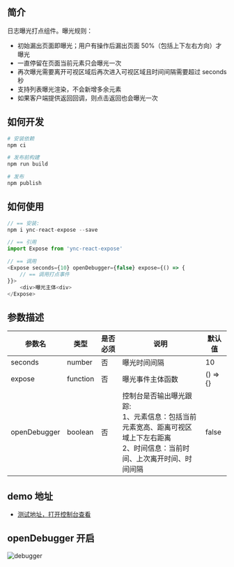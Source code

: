 ## 简介

日志曝光打点组件。曝光规则：

- 初始漏出页面即曝光；用户有操作后漏出页面 50%（包括上下左右方向）才曝光
- 一直停留在页面当前元素只会曝光一次
- 再次曝光需要离开可视区域后再次进入可视区域且时间间隔需要超过 seconds 秒
- 支持列表曝光渲染，不会新增多余元素
- 如果客户端提供返回回调，则点击返回也会曝光一次

## 如何开发

```bash
# 安装依赖
npm ci

# 发布前构建
npm run build

# 发布
npm publish
```

## 如何使用

```js
// == 安装:  
npm i ync-react-expose --save

// == 引用
import Expose from 'ync-react-expose'

// == 调用
<Expose seconds={10} openDebugger={false} expose={() => {
    // == 调用打点事件
}}>
    <div>曝光主体<div>
</Expose>
```

## 参数描述

| 参数名 | 类型  | 是否必须 | 说明  |  默认值 |
| --- | --- | ---- | --- | --- |
| seconds | number | 否 | 曝光时间间隔 | 10 |
| expose | function | 否 | 曝光事件主体函数 | () => {} |
| openDebugger | boolean | 否 | 控制台是否输出曝光跟踪: <br>1、元素信息：包括当前元素宽高、距离可视区域上下左右距离<br>2、时间信息：当前时间、上次离开时间、时间间隔 | false |

## demo 地址

- [测试地址，打开控制台查看](https://answera.top/react/expose)

## openDebugger 开启

![debugger](https://answera.top/html/debugger.png)
